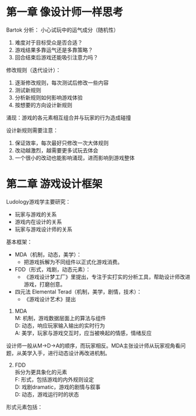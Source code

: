 # 第一章 像设计师一样思考
Bartok
分析：
小心试玩中的运气成分（随机性）
1. 难度对于目标受众是否合适？
2. 游戏结果多靠运气还是多靠策略？
3. 回合结束后游戏还能吸引注意力吗？

修改规则（迭代设计）：
1. 逐渐修改规则，每次测试后修改一些内容
2. 测试新规则
3. 分析新规则如何影响游戏体验
4. 按想要的方向设计新规则

涌现：游戏的各元素相互组合并与玩家的行为造成碰撞

设计新规则需要注意：
1. 保证效率，每次最好只修改一次大体规则
2. 改动越激烈，越需要更多试玩去体会
3. 一个很小的改动也能影响涌现，进而影响到游戏整体

# 第二章 游戏设计框架

Ludology游戏学主要研究：
- 玩家与游戏的关系
- 游戏内在设计的关系
- 玩家与游戏设计师的关系

基本框架：
- MDA（机制，动态，美学）：
  - 把游戏拆解为不同组件以正式化游戏消费。
- FDD（形式，戏剧，动态元素）：
  - 《游戏设计梦工厂》里提出，专注于实打实的分析工具，帮助设计师改进游戏，打磨创意。
- 四元法 Elemental Terad（机制，美学，剧情，技术）：
  - 《游戏设计艺术》提出


1. MDA  
M: 机制，游戏数据层面上的算法与组件  
D: 动态，响应玩家输入输出的实时行为  
A: 美学，玩家与游戏交互时，应当被唤起的情感，情绪反应

设计师一般从M->D->A的顺序，而玩家相反。MDA主张设计师从玩家视角看问题，从美学入手，进行动态设计再改进机制。

2. FDD  
拆分为更具象化的元素  
F: 形式，包括游戏的内外规则设定  
D: 戏剧dramatic，游戏的剧情与叙事  
D: 动态，游戏运行时的状态

形式元素包括：

